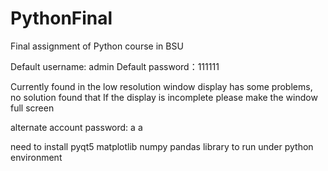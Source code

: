 # PythonFinal
Final assignment of Python course in BSU

Default username: admin
Default password：111111


Currently found in the low resolution window display has some problems, no solution found that
If the display is incomplete please make the window full screen


alternate account password: a a

need to install pyqt5 matplotlib numpy pandas library to run under python environment


